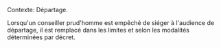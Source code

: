 Contexte: Départage.

Lorsqu'un conseiller prud'homme est empêché de siéger à l'audience de départage, il est remplacé dans les limites et selon les modalités déterminées par décret.